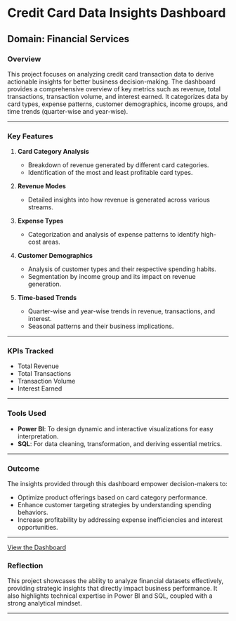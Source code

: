 # Credit Card Data Insights Dashboard

## Domain: Financial Services

### Overview
This project focuses on analyzing credit card transaction data to derive actionable insights for better business decision-making. The dashboard provides a comprehensive overview of key metrics such as revenue, total transactions, transaction volume, and interest earned. It categorizes data by card types, expense patterns, customer demographics, income groups, and time trends (quarter-wise and year-wise).

---

### Key Features

1. **Card Category Analysis**
   - Breakdown of revenue generated by different card categories.
   - Identification of the most and least profitable card types.

2. **Revenue Modes**
   - Detailed insights into how revenue is generated across various streams.

3. **Expense Types**
   - Categorization and analysis of expense patterns to identify high-cost areas.

4. **Customer Demographics**
   - Analysis of customer types and their respective spending habits.
   - Segmentation by income group and its impact on revenue generation.

5. **Time-based Trends**
   - Quarter-wise and year-wise trends in revenue, transactions, and interest.
   - Seasonal patterns and their business implications.

---

### KPIs Tracked
- Total Revenue
- Total Transactions
- Transaction Volume
- Interest Earned

---

### Tools Used
- **Power BI**: To design dynamic and interactive visualizations for easy interpretation.
- **SQL**: For data cleaning, transformation, and deriving essential metrics.

---

### Outcome
The insights provided through this dashboard empower decision-makers to:
- Optimize product offerings based on card category performance.
- Enhance customer targeting strategies by understanding spending behaviors.
- Increase profitability by addressing expense inefficiencies and interest opportunities.

---
[View the Dashboard](https://project.novypro.com/vEq1vC)

### Reflection
This project showcases the ability to analyze financial datasets effectively, providing strategic insights that directly impact business performance. It also highlights technical expertise in Power BI and SQL, coupled with a strong analytical mindset.

---
